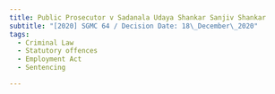 ```yaml
---
title: Public Prosecutor v Sadanala Udaya Shankar Sanjiv Shankar
subtitle: "[2020] SGMC 64 / Decision Date: 18\_December\_2020"
tags:
  - Criminal Law
  - Statutory offences
  - Employment Act
  - Sentencing

---
```

